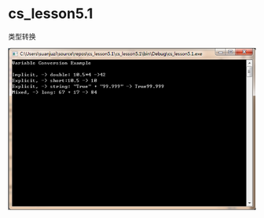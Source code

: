 # cs_lesson5.1
类型转换



![image](https://github.com/SHAREVIEW/cs_lesson5.1/blob/master/images/pic_20181101142933.png)
